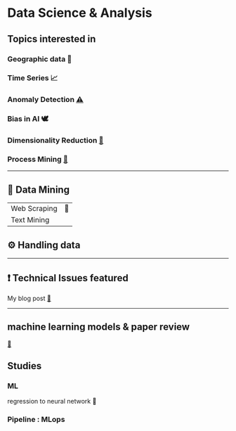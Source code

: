 # Data Science & Analysis


## Topics interested in

### Geographic data 🚓

### Time Series 📈

### Anomaly Detection [⚠](https://github.com/m0oon0/Anomaly-Detection)

### Bias in AI 🕊

### Dimensionality Reduction [🌠](https://github.com/m0oon0/Data-Science/blob/main/Dimensionality-Reduction/readme.md)

### Process Mining [📇](https://github.com/m0oon0/Process-Mining)

---

## 🔦 Data Mining

|||
|---|---|
|Web Scraping|📁|
|Text Mining||

## ⚙ Handling data

---
## ❗ Technical Issues featured

My blog post [🔗]()

---

## machine learning models & paper review

[📰](https://github.com/m0oon0/Data-Science/blob/main/models.md)

## Studies

### ML

regression to neural network 📑  

### Pipeline : MLops


